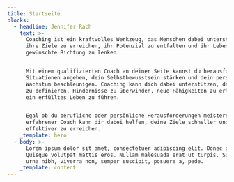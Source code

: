 ```yaml
---
title: Startseite
blocks:
  - headline: Jennifer Rach
    text: >-
      Coaching ist ein kraftvolles Werkzeug, das Menschen dabei unterstützt,
      ihre Ziele zu erreichen, ihr Potenzial zu entfalten und ihr Leben in die
      gewünschte Richtung zu lenken. 


      Mit einem qualifizierten Coach an deiner Seite kannst du herausfordernde
      Situationen angehen, dein Selbstbewusstsein stärken und dein persönliches
      Wachstum beschleunigen. Coaching kann dich dabei unterstützen, deine Ziele
      zu definieren, Hindernisse zu überwinden, neue Fähigkeiten zu erlernen und
      ein erfülltes Leben zu führen. 


      Egal ob du berufliche oder persönliche Herausforderungen meisterst, ein
      erfahrener Coach kann dir dabei helfen, deine Ziele schneller und
      effektiver zu erreichen.
    _template: hero
  - body: >-
      Lorem ipsum dolor sit amet, consectetuer adipiscing elit. Donec odio.
      Quisque volutpat mattis eros. Nullam malesuada erat ut turpis. Suspendisse
      urna nibh, viverra non, semper suscipit, posuere a, pede.
    _template: content
---
```





